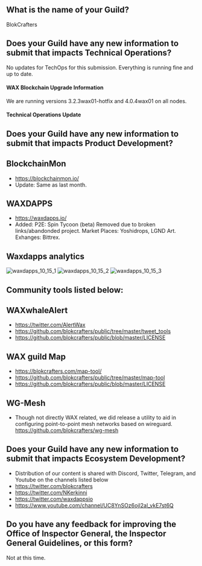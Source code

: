 ## What is the name of your Guild?

BlokCrafters

## Does your Guild have any new information to submit that impacts Technical Operations?

No updates for TechOps for this submission.  Everything is running fine and up to date.

#### WAX Blockchain Upgrade Information

We are running versions 3.2.3wax01-hotfix and 4.0.4wax01 on all nodes.

#### Technical Operations Update


## Does your Guild have any new information to submit that impacts Product Development?
## BlockchainMon
- https://blockchainmon.io/
- Update: Same as last month.
## WAXDAPPS
- https://waxdapps.io/
- Added: P2E: Spin Tycoon (beta)  Removed due to broken links/abandonded project. Market Places: Yoshidrops, LGND Art. Exhanges: Bittrex. 
## Waxdapps analytics  
![waxdapps_10_15_1](https://github.com/blokcrafters/waxguilds/assets/66744057/04526804-e051-430b-a370-e7140328f825)
![waxdapps_10_15_2](https://github.com/blokcrafters/waxguilds/assets/66744057/f38f579d-535b-4593-a76e-c333d2a993b0)
![waxdapps_10_15_3](https://github.com/blokcrafters/waxguilds/assets/66744057/02cbfcd0-0b47-4ac2-80ad-3bcafd5cb5d4)







 

## Community tools listed below:
## WAXwhaleAlert
+ https://twitter.com/AlertWax 
+ https://github.com/blokcrafters/public/tree/master/tweet_tools
+ https://github.com/blokcrafters/public/blob/master/LICENSE

## WAX guild Map
+ https://blokcrafters.com/map-tool/
+ https://github.com/blokcrafters/public/tree/master/map-tool
+ https://github.com/blokcrafters/public/blob/master/LICENSE

## WG-Mesh
+ Though not directly WAX related, we did release a utility to aid in configuring point-to-point mesh networks based on wireguard.
https://github.com/blokcrafters/wg-mesh

## Does your Guild have any new information to submit that impacts Ecosystem Development?

+ Distribution of our content is shared with Discord, Twitter, Telegram, and Youtube on the channels listed below
+ https://twitter.com/blokcrafters
+ https://twitter.com/NKerkinni
+ https://twitter.com/waxdappsio
+ https://www.youtube.com/channel/UC8YnSOz6ojI2al_vkE7st6Q



## Do you have any feedback for improving the Office of Inspector General, the Inspector General Guidelines, or this form?

Not at this time.
